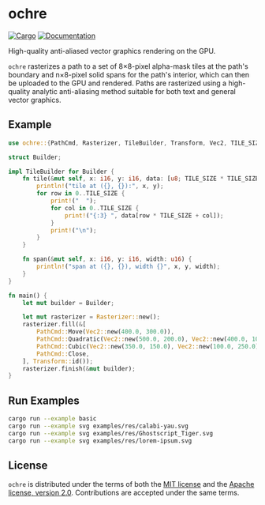 # ochre

[![Cargo](https://img.shields.io/crates/v/ochre.svg)](https://crates.io/crates/ochre)
[![Documentation](https://docs.rs/ochre/badge.svg)](https://docs.rs/ochre)

High-quality anti-aliased vector graphics rendering on the GPU.

`ochre` rasterizes a path to a set of 8×8-pixel alpha-mask tiles at the path's boundary and n×8-pixel solid spans for the path's interior, which can then be uploaded to the GPU and rendered. Paths are rasterized using a high-quality analytic anti-aliasing method suitable for both text and general vector graphics.

## Example

```rust
use ochre::{PathCmd, Rasterizer, TileBuilder, Transform, Vec2, TILE_SIZE};

struct Builder;

impl TileBuilder for Builder {
    fn tile(&mut self, x: i16, y: i16, data: [u8; TILE_SIZE * TILE_SIZE]) {
        println!("tile at ({}, {}):", x, y);
        for row in 0..TILE_SIZE {
            print!("  ");
            for col in 0..TILE_SIZE {
                print!("{:3} ", data[row * TILE_SIZE + col]);
            }
            print!("\n");
        }
    }

    fn span(&mut self, x: i16, y: i16, width: u16) {
        println!("span at ({}, {}), width {}", x, y, width);
    }
}

fn main() {
    let mut builder = Builder;

    let mut rasterizer = Rasterizer::new();
    rasterizer.fill(&[
        PathCmd::Move(Vec2::new(400.0, 300.0)),
        PathCmd::Quadratic(Vec2::new(500.0, 200.0), Vec2::new(400.0, 100.0)),
        PathCmd::Cubic(Vec2::new(350.0, 150.0), Vec2::new(100.0, 250.0), Vec2::new(400.0, 300.0)),
        PathCmd::Close,
    ], Transform::id());
    rasterizer.finish(&mut builder);
}
```

## Run Examples

```bash
cargo run --example basic
cargo run --example svg examples/res/calabi-yau.svg
cargo run --example svg examples/res/Ghostscript_Tiger.svg
cargo run --example svg examples/res/lorem-ipsum.svg
```

## License

`ochre` is distributed under the terms of both the [MIT license](LICENSE-MIT) and the [Apache license, version 2.0](LICENSE-APACHE). Contributions are accepted under the same terms.
